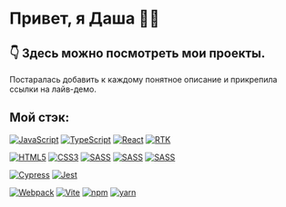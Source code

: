 # Привет, я Даша 🙋‍♀️
## 👇 Здесь можно посмотреть мои проекты. 

Постаралась добавить к каждому понятное описание и прикрепила ссылки на лайв-демо.

## Мой стэк: 
[![JavaScript](https://img.shields.io/badge/JavaScript-333333?logo=javascript)](#)
[![TypeScript](https://img.shields.io/badge/TypeScript-blue?style=flat&logo=typescript&logoColor=white)](#)
[![React](https://img.shields.io/badge/React-18-333333?logo=react)](#)
[![RTK](https://img.shields.io/badge/Redux-Toolkit-8C5AFF?style=flat&logo=redux&logoColor=white)](#)

[![HTML5](https://img.shields.io/badge/HTML5-333333?logo=html5
)](#)
[![CSS3](https://img.shields.io/badge/CSS3-1572B6?logo=css3
)](#)
[![SASS](https://img.shields.io/badge/SASS-333333?logo=sass
)](#)
[![SASS](https://img.shields.io/badge/%D0%90%D0%B4%D0%B0%D0%BF%D1%82%D0%B8%D0%B2%D0%BD%D0%B0%D1%8F%20%D0%B2%D0%B5%D1%80%D1%81%D1%82%D0%BA%D0%B0-333333
)](#)
[![SASS](https://img.shields.io/badge/Pixel%20Perfect-333333
)](#)

[![Cypress](https://img.shields.io/badge/Cypress-193440?logo=cypress
)](#)
[![Jest](https://img.shields.io/badge/Jest-C21325?logo=jest)](#)

[![Webpack](https://img.shields.io/badge/Webpack-333333?logo=webpack
)](#)
[![Vite](https://img.shields.io/badge/Vite-333333?logo=vite
)](#)
[![npm](https://img.shields.io/badge/npm-333333?logo=npm
)](#)
[![yarn](https://img.shields.io/badge/yarn-333333?logo=yarn
)](#)





